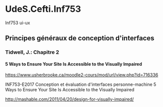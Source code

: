 # UdeS.Cefti.Inf753
Inf753 ui-ux

## Principes généraux de conception d'interfaces

### Tidwell, J.: Chapitre 2

#### 5 Ways to Ensure Your Site Is Accessible to the Visually Impaired

https://www.usherbrooke.ca/moodle2-cours/mod/url/view.php?id=716336

INF753-E2017 Conception et évaluation d'interfaces personne-machine
5 Ways to Ensure Your Site Is Accessible to the Visually Impaired

http://mashable.com/2011/04/20/design-for-visually-impaired/
 
 
